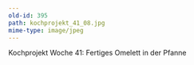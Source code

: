 ```yaml
---
old-id: 395
path: kochprojekt_41_08.jpg
mime-type: image/jpeg
---
```

Kochprojekt Woche 41:
Fertiges Omelett in der Pfanne

